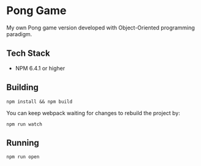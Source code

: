 # Pong Game
My own Pong game version developed with Object-Oriented programming paradigm.

## Tech Stack
* NPM 6.4.1 or higher

## Building
```
npm install && npm build
```

You can keep webpack waiting for changes to rebuild the project by:
``` 
npm run watch
```

## Running
```
npm run open
```
